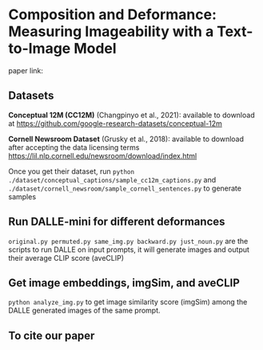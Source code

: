 # Composition and Deformance: Measuring Imageability with a Text-to-Image Model 

paper link: 

## Datasets
**Conceptual 12M (CC12M)** (Changpinyo et al., 2021): available to download at https://github.com/google-research-datasets/conceptual-12m

**Cornell Newsroom Dataset** (Grusky et al., 2018): available to download after accepting the data licensing terms https://lil.nlp.cornell.edu/newsroom/download/index.html


Once you get their dataset, run
```python ./dataset/conceptual_captions/sample_cc12m_captions.py``` 
and
```./dataset/cornell_newsroom/sample_cornell_sentences.py```
to generate samples

## Run DALLE-mini for different deformances
```original.py permuted.py same_img.py backward.py just_noun.py``` are the scripts to run DALLE on input prompts, it will generate images and output their average CLIP score (aveCLIP)


## Get image embeddings, imgSim, and aveCLIP
```python analyze_img.py``` to get image similarity score (imgSim) among the DALLE generated images of the same prompt. 


## To cite our paper
